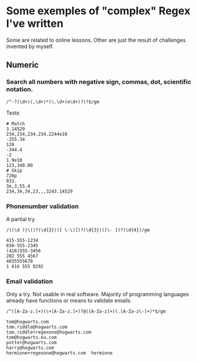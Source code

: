# Some exemples of "complex" Regex I've written
Some are related to online lessons. Other are just the result of challenges invented by myself.

## Numeric
### Search all numbers with negative sign, commas, dot, scientific notation.
```
/^-?(\d+)(,\d+)*(\.\d+(e\d+)?)?$/gm
```
Tests
```
# Match
3.14529
234,234,234,234.2244e10
-255.34
128
-344.4
-2
1.9e10
123,340.00
# Skip
720p
033.
3e,3,55.4
234,34,34,23,,,3243.14529
```

### Phonenumber validation
A partial try
```
/((\d )|\()?(\d{3})([ \-\)])?(\d{3})([\- ])?(\d{4})/gm
```
```
415-555-1234
650-555-2345
(416)555-3456
202 555 4567
4035555678
1 416 555 9292
```

### Email validation
Only a try. Not usable in real software. Majority of programming languages already have functions or means to validate emails.

```
/^([A-Za-z.]+)(\+[A-Za-z.]+)?@([A-Za-z]+)(.[A-Za-z\-]+)*$/gm
```

```
tom@hogwarts.com
tom.riddle@hogwarts.com
tom.riddle+regexone@hogwarts.com
tom@hogwarts.eu.com
potter@hogwarts.com
harry@hogwarts.com
hermione+regexone@hogwarts.com 	hermione
```